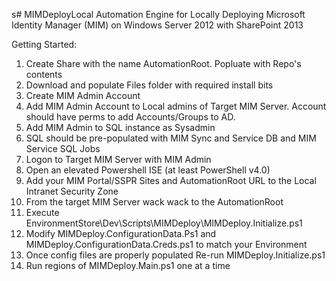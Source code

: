 s# MIMDeployLocal
Automation Engine for Locally Deploying Microsoft Identity Manager (MIM) on Windows Server 2012 with SharePoint 2013

Getting Started:
1. Create Share with the name AutomationRoot. Popluate with Repo's contents
2. Download and populate Files folder with required install bits
3. Create MIM Admin Account
4. Add MIM Admin Account to Local admins of Target MIM Server.  Account should have perms to add Accounts/Groups to AD.
5. Add MIM Admin to SQL instance as Sysadmin
6. SQL should be pre-populated with MIM Sync and Service DB and MIM Service SQL Jobs
7. Logon to Target MIM Server with MIM Admin
8. Open an elevated Powershell ISE (at least PowerShell v4.0)
9. Add your MIM Portal/SSPR Sites and AutomationRoot URL to the Local Intranet Security Zone 
10. From the target MIM Server wack wack to the AutomationRoot
11. Execute EnvironmentStore\Dev\Scripts\MIMDeploy\MIMDeploy.Initialize.ps1
12. Modify MIMDeploy.ConfigurationData.Ps1 and MIMDeploy.ConfigurationData.Creds.ps1 to match your Environment
13. Once config files are properly populated Re-run MIMDeploy.Initialize.ps1
14. Run regions of MIMDeploy.Main.ps1 one at a time
